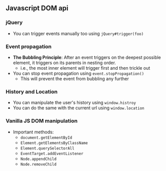 ## Javascript DOM api
### jQuery
- You can trigger events manually too using `jQuery#trigger(foo)`
### Event propagation
- **The Bubbling Principle**: After an event triggers on the deepest possible element, it triggers on its parents in nesting order.
  - i.e., the most inner element will trigger first and then trickle out
- You can stop event propagation using `event.stopPropagation()`
  - This will prevent the event from bubbling any further
### History and Location
- You can manipulate the user's history using `window.histroy`
- You can do the same with the current url using `window.location`
### Vanilla JS DOM manipulation
- Important methods:
  - `document.getElementById`
  - `Element.getElementsByClassName`
  - `Element.querySelectorAll`
  - `EventTarget.addEventListener`
  - `Node.appendChild`
  - `Node.removeChild`
